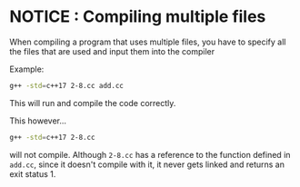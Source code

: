 # NOTICE : Compiling multiple files
When compiling a program that uses multiple files, you have to specify all the files that are used and input them into the compiler

Example:
```bash
g++ -std=c++17 2-8.cc add.cc
```
This will run and compile the code correctly.

This however...
```bash
g++ -std=c++17 2-8.cc
```
will not compile. Although ``2-8.cc`` has a reference to the function defined in ``add.cc``, since it doesn't compile with it, it never gets linked and returns an exit status 1.
